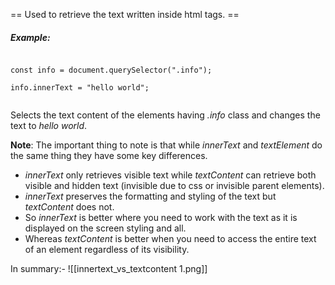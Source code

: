 == Used to retrieve the text written inside html tags. ==
##### Example:
<code>
const info = document.querySelector(".info");<br>
info.innerText = "hello world";<br>
</code>

Selects the text content of the elements having <i>.info</i> class and changes the text to <i>hello world</i>.

<b>Note</b>: The important thing to note is that while <i>innerText</i> and <i>textElement</i> do the same thing they have some key differences.

- <i>innerText</i> only retrieves visible text while <i>textContent</i> can retrieve both visible and hidden text (invisible due to css or invisible parent elements).
- <i>innerText</i> preserves the formatting and styling of the text but <i>textContent</i> does not.
- So <i>innerText</i> is better where you need to work with the text as it is displayed on the screen styling and all. 
- Whereas <i>textContent</i> is better when you need to access the entire text of an element regardless of its visibility.

In summary:-
![[innertext_vs_textcontent 1.png]]